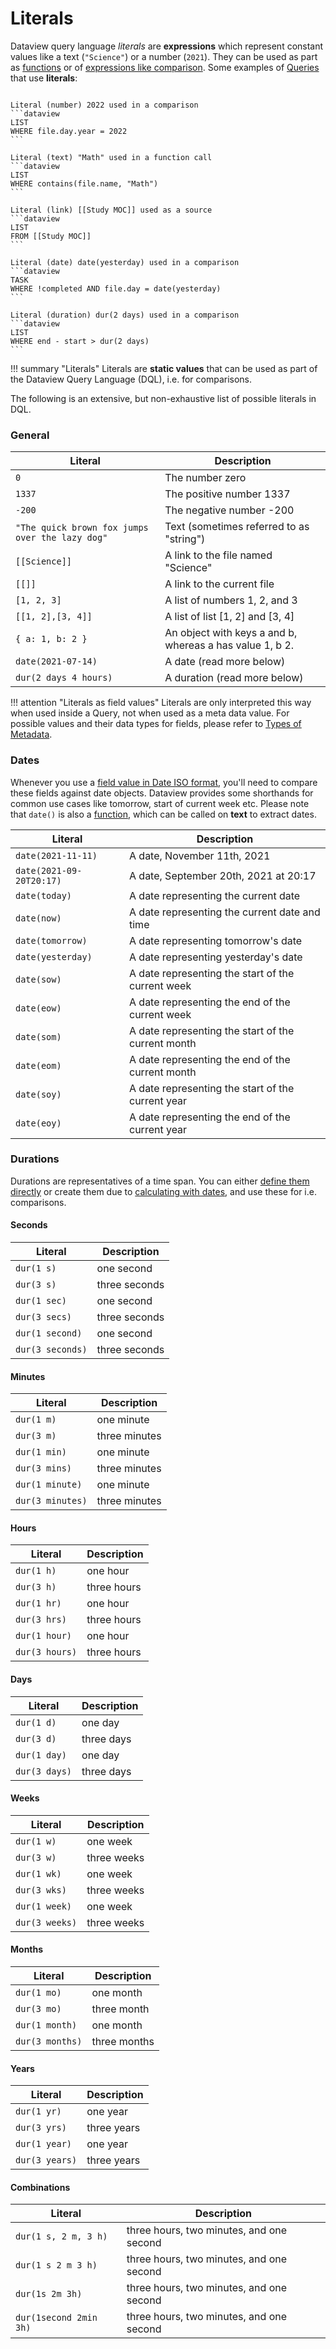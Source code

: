 # Literals

Dataview query language *literals* are **expressions** which represent constant values like a text (`"Science"`) or a number (`2021`). They can be used as part as [functions](functions.md) or of [expressions like comparison](./expressions.md). Some examples of [Queries](../queries/structure.md) that use **literals**:

~~~

Literal (number) 2022 used in a comparison
```dataview
LIST
WHERE file.day.year = 2022
```

Literal (text) "Math" used in a function call
```dataview
LIST
WHERE contains(file.name, "Math")
```

Literal (link) [[Study MOC]] used as a source
```dataview
LIST
FROM [[Study MOC]]
```

Literal (date) date(yesterday) used in a comparison
```dataview
TASK
WHERE !completed AND file.day = date(yesterday)
```

Literal (duration) dur(2 days) used in a comparison
```dataview
LIST
WHERE end - start > dur(2 days)
```
~~~

!!! summary "Literals"
    Literals are **static values** that can be used as part of the Dataview Query Language (DQL), i.e. for comparisons.

The following is an extensive, but non-exhaustive list of possible literals in DQL.

### General
Literal|Description
-|-
`0`|The number zero
`1337`|The positive number 1337
`-200`| The negative number -200
`"The quick brown fox jumps over the lazy dog"`| Text (sometimes referred to as "string")
`[[Science]]`|A link to the file named "Science"
`[[]]`| A link to the current file
`[1, 2, 3]`|A list of numbers 1, 2, and 3
`[[1, 2],[3, 4]]`|A list of list [1, 2] and [3, 4]
`{ a: 1, b: 2 }`| An object with keys a and b, whereas a has value 1, b 2. |
`date(2021-07-14)`| A date (read more below) |
`dur(2 days 4 hours)` | A duration (read more below) | 

!!! attention "Literals as field values"
    Literals are only interpreted this way when used inside a Query, not when used as a meta data value. For possible values and their data types for fields, please refer to [Types of Metadata](../annotation/types-of-metadata.md).

### Dates

Whenever you use a [field value in Date ISO format](../annotation/types-of-metadata.md#date), you'll need to compare these fields against date objects. Dataview provides some shorthands for common use cases like tomorrow, start of current week etc. Please note that `date()` is also a [function](functions.md#dateany), which can be called on **text** to extract dates.

Literal|Description
-|-
`date(2021-11-11)`|A date, November 11th, 2021
`date(2021-09-20T20:17)`| A date, September 20th, 2021 at 20:17
`date(today)`|A date representing the current date
`date(now)`|A date representing the current date and time
`date(tomorrow)`|A date representing tomorrow's date
`date(yesterday)`|A date representing yesterday's date
`date(sow)`|A date representing the start of the current week
`date(eow)`|A date representing the end of the current week
`date(som)`|A date representing the start of the current month
`date(eom)`|A date representing the end of the current month
`date(soy)`|A date representing the start of the current year
`date(eoy)`|A date representing the end of the current year

### Durations

Durations are representatives of a time span. You can either [define them directly](../annotation/types-of-metadata.md#duration) or create them due to [calculating with dates](../annotation/types-of-metadata.md#duration), and use these for i.e. comparisons.

#### Seconds
Literal|Description
-|-
`dur(1 s)`|one second
`dur(3 s)`|three seconds
`dur(1 sec)`|one second
`dur(3 secs)`|three seconds
`dur(1 second)`|one second
`dur(3 seconds)`|three seconds

#### Minutes
Literal|Description
-|-
`dur(1 m)`|one minute
`dur(3 m)`|three minutes
`dur(1 min)`|one minute
`dur(3 mins)`|three minutes
`dur(1 minute)`|one minute
`dur(3 minutes)`|three minutes

#### Hours
Literal|Description
-|-
`dur(1 h)`|one hour
`dur(3 h)`|three hours
`dur(1 hr)`|one hour
`dur(3 hrs)`|three hours
`dur(1 hour)`|one hour
`dur(3 hours)`|three hours

#### Days
Literal|Description
-|-
`dur(1 d)`|one day
`dur(3 d)`|three days
`dur(1 day)`|one day
`dur(3 days)`|three days

#### Weeks
Literal|Description
-|-
`dur(1 w)`|one week
`dur(3 w)`|three weeks
`dur(1 wk)`|one week
`dur(3 wks)`|three weeks
`dur(1 week)`|one week
`dur(3 weeks)`|three weeks

#### Months
Literal|Description
-|-
`dur(1 mo)`|one month
`dur(3 mo)`|three month
`dur(1 month)`|one month
`dur(3 months)`|three months

#### Years
Literal|Description
-|-
`dur(1 yr)`|one year
`dur(3 yrs)`|three years
`dur(1 year)`|one year
`dur(3 years)`|three years

#### Combinations
Literal|Description
-|-
`dur(1 s, 2 m, 3 h)`|three hours, two minutes, and one second
`dur(1 s 2 m 3 h)`|three hours, two minutes, and one second
`dur(1s 2m 3h)`|three hours, two minutes, and one second
`dur(1second 2min 3h)`|three hours, two minutes, and one second

